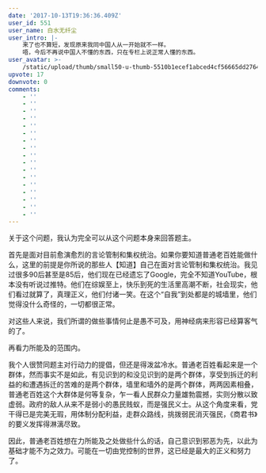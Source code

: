```yaml
---
date: '2017-10-13T19:36:36.409Z'
user_id: 551
user_name: 白水无纤尘
user_intro: |-
    来了也不算短，发现原来我同中国人从一开始就不一样。
    唔，今后不再说中国人不懂的东西，只在专栏上说正常人懂的东西。
user_avatar: >-
    /static/upload/thumb/small50-u-thumb-5510b1ecef1abced4cf56665dd276431cda38d3799a.png
upvote: 17
downvote: 0
comments:
    - ''
    - ''
    - ''
    - ''
    - ''
    - ''
    - ''
    - ''
    - ''
    - ''
    - ''
    - ''
    - ''
    - ''
    - ''
    - ''
    - ''
---
```


关于这个问题，我认为完全可以从这个问题本身来回答题主。

首先是面对目前愈演愈烈的言论管制和集权统治。如果你要知道普通老百姓能做什么，这里的前提是你所说的那些人【知道】自己在面对言论管制和集权统治。我见过很多90后甚至是85后，他们现在已经遗忘了Google，完全不知道YouTube，根本没有听说过推特。他们在综娱至上，快乐到死的生活里高潮不断，社会现实，他们看过就算了，真理正义，他们付诸一笑。在这个“自我”到处都是的城墙里，他们觉得没什么奇怪的，一切都很正常。

对这些人来说，我们所谓的做些事情何止是愚不可及，用神经病来形容已经算客气的了。

再看力所能及的范围内。

我个人很赞同题主对行动力的提倡，但还是得泼盆冷水。普通老百姓看起来是一个群体，然而事实不是如此，有见识到的和没见识到的是两个群体，享受到拆迁的利益的和遭遇拆迁的苦难的是两个群体，墙里和墙外的是两个群体，两两因素相叠，普通老百姓这个大群体是何等复杂，乍一看人民群众力量雄勃震撼，实则分散以致虚弱。政府的敌人从来不是弱小的愚民贱蚁，而是强民义士。从这个角度来看，党干得已是完美无瑕，用体制分配利益，走群众路线，挑拨弱民消灭强民，《商君书》的要义发挥得淋漓尽致。

因此，普通老百姓想在力所能及之处做些什么的话，自己意识到邪恶为先，以此为基础才能不为之效力。可能在一切由党控制的世界，这已经是最大的正义和努力了。
